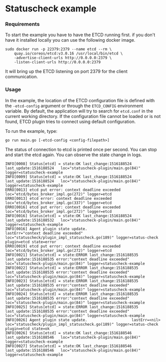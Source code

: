 # Statuscheck example

### Requirements

To start the example you have to have the ETCD running first.
if you don't have it installed locally you can use the following docker
image.
```
sudo docker run -p 22379:2379 --name etcd --rm \
    quay.io/coreos/etcd:v3.0.16 /usr/local/bin/etcd \
    -advertise-client-urls http://0.0.0.0:2379 \
    -listen-client-urls http://0.0.0.0:2379
```

It will bring up the ETCD listening on port 2379 for the client communication.

### Usage

In the example, the location of the ETCD configuration file is defined
with the `-etcd-config` argument or through the `ETCD_CONFIG`
environment variable.
By default, the application will try to search for `etcd.conf`
in the current working directory.
If the configuration file cannot be loaded or is not found, 
ETCD plugin tries to connect using default configuration.

To run the example, type:
```
go run main.go [-etcd-config <config-filepath>]
```

The status of connection to etcd is printed once per second. You can stop
and start the etcd again. You can observe the state change in logs.

```
INFO[0008] Status[etcd] = state:OK last_change:1516188524 last_update:1516188524   loc="statuscheck-plugin/main.go(84)" logger=statuscheck-example
INFO[0009] Status[etcd] = state:OK last_change:1516188524 last_update:1516188524   loc="statuscheck-plugin/main.go(84)" logger=statuscheck-example
ERRO[0013] etcd put error: context deadline exceeded   loc="etcd/bytes_broker_impl.go(272)" logger=etcd
ERRO[0013] etcd error: context deadline exceeded       loc="etcd/bytes_broker_impl.go(337)" logger=etcd
ERRO[0016] etcd put error: context deadline exceeded   loc="etcd/bytes_broker_impl.go(272)" logger=etcd
INFO[0016] Status[etcd] = state:OK last_change:1516188524 last_update:1516188532   loc="statuscheck-plugin/main.go(84)" logger=statuscheck-example
INFO[0016] Agent plugin state update.                    lastErr="context deadline exceeded" loc="statuscheck/plugin_impl_statuscheck.go(189)" logger=status-check plugin=etcd state=error
ERRO[0019] etcd put error: context deadline exceeded   loc="etcd/bytes_broker_impl.go(272)" logger=etcd
INFO[0021] Status[etcd] = state:ERROR last_change:1516188535 last_update:1516188535 error:"context deadline exceeded"   loc="statuscheck-plugin/main.go(84)" logger=statuscheck-example
INFO[0022] Status[etcd] = state:ERROR last_change:1516188535 last_update:1516188535 error:"context deadline exceeded"   loc="statuscheck-plugin/main.go(84)" logger=statuscheck-example
INFO[0023] Status[etcd] = state:ERROR last_change:1516188535 last_update:1516188535 error:"context deadline exceeded"   loc="statuscheck-plugin/main.go(84)" logger=statuscheck-example
INFO[0024] Status[etcd] = state:ERROR last_change:1516188535 last_update:1516188535 error:"context deadline exceeded"   loc="statuscheck-plugin/main.go(84)" logger=statuscheck-example
INFO[0025] Status[etcd] = state:ERROR last_change:1516188535 last_update:1516188535 error:"context deadline exceeded"   loc="statuscheck-plugin/main.go(84)" logger=statuscheck-example
INFO[0026] Agent plugin state update.                    lastErr=<nil> loc="statuscheck/plugin_impl_statuscheck.go(189)" logger=status-check plugin=etcd state=ok
INFO[0026] Status[etcd] = state:OK last_change:1516188546 last_update:1516188546   loc="statuscheck-plugin/main.go(84)" logger=statuscheck-example
INFO[0027] Status[etcd] = state:OK last_change:1516188546 last_update:1516188546   loc="statuscheck-plugin/main.go(84)" logger=statuscheck-example
```

